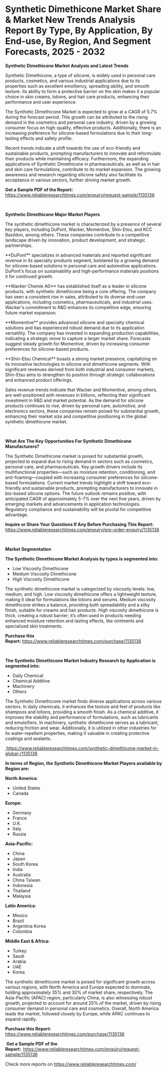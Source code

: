 <p><h1>Synthetic Dimethicone Market Share & Market New Trends Analysis Report By Type, By Application, By End-use, By Region, And Segment Forecasts, 2025 - 2032</h1></p><p><strong>Synthetic Dimethicone Market Analysis and Latest Trends</strong></p>
<p><p>Synthetic Dimethicone, a type of silicone, is widely used in personal care products, cosmetics, and various industrial applications due to its properties such as excellent emolliency, spreading ability, and smooth texture. Its ability to form a protective barrier on the skin makes it a popular choice in skin creams, lotions, and hair care products, enhancing their performance and user experience.</p><p>The Synthetic Dimethicone Market is expected to grow at a CAGR of 5.7% during the forecast period. This growth can be attributed to the rising demand in the cosmetics and personal care industry, driven by a growing consumer focus on high-quality, effective products. Additionally, there is an increasing preference for silicone-based formulations due to their long-lasting effects and safety profile. </p><p>Recent trends indicate a shift towards the use of eco-friendly and sustainable products, prompting manufacturers to innovate and reformulate their products while maintaining efficacy. Furthermore, the expanding applications of Synthetic Dimethicone in pharmaceuticals, as well as in hair and skin care formulations, contribute to its market expansion. The growing awareness and research regarding silicone safety also facilitate its acceptance in various sectors, further driving market growth.</p></p>
<p><strong>Get a Sample PDF of the Report:&nbsp;</strong> <a href="https://www.reliableresearchtimes.com/enquiry/request-sample/1135136?utm_campaign=3209&utm_medium=2&utm_source=Github&utm_content=ia&utm_term=25032025&utm_id=synthetic-dimethicone">https://www.reliableresearchtimes.com/enquiry/request-sample/1135136</a></p>
<p>&nbsp;</p>
<p><strong>Synthetic Dimethicone Major Market Players</strong></p>
<p><p>The synthetic dimethicone market is characterized by a presence of several key players, including DuPont, Wacker, Momentive, Shin-Etsu, and KCC Basildon, among others. These companies contribute to a competitive landscape driven by innovation, product development, and strategic partnerships.</p><p>**DuPont** specializes in advanced materials and reported significant revenue in its specialty products segment, bolstered by a growing demand for silicone-based solutions in personal care and automotive applications. DuPont's focus on sustainability and high-performance materials positions it for continued growth.</p><p>**Wacker Chemie AG** has established itself as a leader in silicone products, with synthetic dimethicone being a core offering. The company has seen a consistent rise in sales, attributed to its diverse end-user applications, including cosmetics, pharmaceuticals, and industrial uses. Wacker's commitment to R&D enhances its competitive edge, ensuring future market expansion.</p><p>**Momentive** provides advanced silicone and specialty chemical solutions and has experienced robust demand due to its application versatility. The company has invested in expanding production capabilities, indicating a strategic move to capture a larger market share. Forecasts suggest steady growth for Momentive, driven by increasing consumer preferences for silicone-based products.</p><p>**Shin-Etsu Chemical** boasts a strong market presence, capitalizing on its innovative technologies in silicone and dimethicone segments. With significant revenues derived from both industrial and consumer markets, Shin-Etsu aims to strengthen its position through strategic collaborations and enhanced product offerings.</p><p>Sales revenue trends indicate that Wacker and Momentive, among others, are well-positioned with revenues in billions, reflecting their significant investment in R&D and market potential. As the demand for silicone products continues to rise, driven by personal care, automotive, and electronics sectors, these companies remain poised for substantial growth, enhancing their market size and competitive positioning in the global synthetic dimethicone market.</p></p>
<p>&nbsp;</p>
<p><strong>What Are The Key Opportunities For Synthetic Dimethicone Manufacturers?</strong></p>
<p><p>The Synthetic Dimethicone market is poised for substantial growth, projected to expand due to rising demand in sectors such as cosmetics, personal care, and pharmaceuticals. Key growth drivers include its multifunctional properties—such as moisture retention, conditioning, and anti-foaming—coupled with increasing consumer preferences for silicone-based formulations. Current market trends highlight a shift toward eco-friendly and sustainable products, prompting manufacturers to innovate in bio-based silicone options. The future outlook remains positive, with anticipated CAGR of approximately 5-7% over the next five years, driven by emerging markets and advancements in application technologies. Regulatory compliance and sustainability will be pivotal for competitive advantage.</p></p>
<p><strong>Inquire or Share Your Questions If Any Before Purchasing This Report:</strong> <a href="https://www.reliableresearchtimes.com/enquiry/pre-order-enquiry/1135136?utm_campaign=3209&utm_medium=2&utm_source=Github&utm_content=ia&utm_term=25032025&utm_id=synthetic-dimethicone">https://www.reliableresearchtimes.com/enquiry/pre-order-enquiry/1135136</a></p>
<p>&nbsp;</p>
<p><strong>Market Segmentation</strong></p>
<p><strong>The Synthetic Dimethicone Market Analysis by types is segmented into:</strong></p>
<p><ul><li>Low Viscosity Dimethicone</li><li>Medium Viscosity Dimethicone</li><li>High Viscosity Dimethicone</li></ul></p>
<p><p>The synthetic dimethicone market is categorized by viscosity levels: low, medium, and high. Low viscosity dimethicone offers a lightweight texture, making it ideal for formulations like lotions and serums. Medium viscosity dimethicone strikes a balance, providing both spreadability and a silky finish, suitable for creams and hair products. High viscosity dimethicone is thick, creating a robust barrier; it’s often used in products needing enhanced moisture retention and lasting effects, like ointments and specialized skin treatments.</p></p>
<p><strong>Purchase this Report:&nbsp;</strong><a href="https://www.reliableresearchtimes.com/purchase/1135136?utm_campaign=3209&utm_medium=2&utm_source=Github&utm_content=ia&utm_term=25032025&utm_id=synthetic-dimethicone">https://www.reliableresearchtimes.com/purchase/1135136</a></p>
<p>&nbsp;</p>
<p><strong>The Synthetic Dimethicone Market Industry Research by Application is segmented into:</strong></p>
<p><ul><li>Daily Chemical</li><li>Chemical Additive</li><li>Machinery</li><li>Others</li></ul></p>
<p><p>The Synthetic Dimethicone market finds diverse applications across various sectors. In daily chemicals, it enhances the texture and feel of products like shampoos and lotions, providing a smooth finish. As a chemical additive, it improves the stability and performance of formulations, such as lubricants and emulsifiers. In machinery, synthetic dimethicone serves as a lubricant, reducing friction and wear. Additionally, it is utilized in other industries for its water-repellent properties, making it valuable in creating protective coatings and sealants.</p></p>
<p><a href="https://www.reliableresearchtimes.com/synthetic-dimethicone-market-in-global-r1135136?utm_campaign=3209&utm_medium=2&utm_source=Github&utm_content=ia&utm_term=25032025&utm_id=synthetic-dimethicone">&nbsp;https://www.reliableresearchtimes.com/synthetic-dimethicone-market-in-global-r1135136</a></p>
<p><strong>In terms of Region, the Synthetic Dimethicone Market Players available by Region are:</strong></p>
<p>
    <p> <strong> North America: </strong>
        <ul>
            <li>United States</li>
            <li>Canada</li>
        </ul>
        </p> 
    <p> <strong> Europe: </strong>
        <ul>
            <li>Germany</li>
            <li>France</li>
            <li>U.K.</li>
            <li>Italy</li>
            <li>Russia</li>
        </ul>
        </p> 
    <p> <strong> Asia-Pacific: </strong>
        <ul>
            <li>China</li>
            <li>Japan</li>
            <li>South Korea</li>
            <li>India</li>
            <li>Australia</li>
            <li>China Taiwan</li>
            <li>Indonesia</li>
            <li>Thailand</li>
            <li>Malaysia</li>
        </ul>
        </p> 
    <p> <strong> Latin America: </strong>
        <ul>
            <li>Mexico</li>
            <li>Brazil</li>
            <li>Argentina Korea</li>
            <li>Colombia</li>
        </ul>
        </p> 
    <p> <strong> Middle East & Africa: </strong>
        <ul>
            <li>Turkey</li>
            <li>Saudi</li>
            <li>Arabia</li>
            <li>UAE</li>
            <li>Korea</li>
        </ul>
    </p>
    </p>
<p><p>The synthetic dimethicone market is poised for significant growth across various regions, with North America and Europe expected to dominate, holding approximately 35% and 30% of market share, respectively. The Asia-Pacific (APAC) region, particularly China, is also witnessing robust growth, projected to account for around 25% of the market, driven by rising consumer demand in personal care and cosmetics. Overall, North America leads the market, followed closely by Europe, while APAC continues to expand rapidly.</p></p>
<p><strong>Purchase this Report: </strong><a href="https://www.reliableresearchtimes.com/purchase/1135136?utm_campaign=3209&utm_medium=2&utm_source=Github&utm_content=ia&utm_term=25032025&utm_id=synthetic-dimethicone">https://www.reliableresearchtimes.com/purchase/1135136</a></p>
<p>&nbsp;<strong>Get a Sample PDF of the Report:&nbsp;&nbsp;</strong><a href="https://www.reliableresearchtimes.com/enquiry/request-sample/1135136?utm_campaign=3209&utm_medium=2&utm_source=Github&utm_content=ia&utm_term=25032025&utm_id=synthetic-dimethicone">https://www.reliableresearchtimes.com/enquiry/request-sample/1135136</a></p>
<p><strong></strong></p>
<p>Check more reports on <a href="https://www.reliableresearchtimes.com/?utm_campaign=3209&utm_medium=2&utm_source=Github&utm_content=ia&utm_term=25032025&utm_id=synthetic-dimethicone">https://www.reliableresearchtimes.com/</a></p>